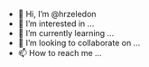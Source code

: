 - 👋 Hi, I’m @hrzeledon
- 👀 I’m interested in ...
- 🌱 I’m currently learning ...
- 💞️ I’m looking to collaborate on ...
- 📫 How to reach me ...

<!---
hrzeledon/hrzeledon is a ✨ special ✨ repository because its `README.md` (this file) appears on your GitHub profile.
You can click the Preview link to take a look at your changes.
--->
